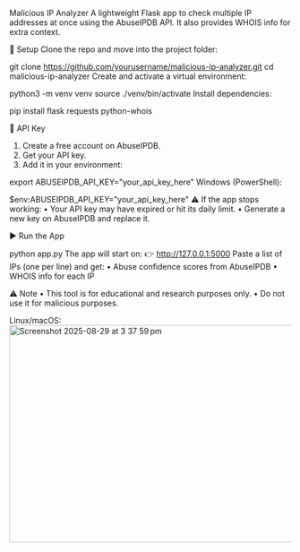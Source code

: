 Malicious IP Analyzer
A lightweight Flask app to check multiple IP addresses at once using the AbuseIPDB API. It also provides WHOIS info for extra context.

🔧 Setup
Clone the repo and move into the project folder:

git clone https://github.com/yourusername/malicious-ip-analyzer.git
cd malicious-ip-analyzer
Create and activate a virtual environment:

python3 -m venv venv
source ./venv/bin/activate
Install dependencies:

pip install flask requests python-whois

🔑 API Key
1.	Create a free account on AbuseIPDB.
2.	Get your API key.
3.	Add it in your environment:



export ABUSEIPDB_API_KEY="your_api_key_here"
Windows (PowerShell):

$env:ABUSEIPDB_API_KEY="your_api_key_here"
⚠️ If the app stops working:
•	Your API key may have expired or hit its daily limit.
•	Generate a new key on AbuseIPDB and replace it.

▶️ Run the App

python app.py
The app will start on: 👉 http://127.0.0.1:5000
Paste a list of IPs (one per line) and get:
•	Abuse confidence scores from AbuseIPDB
•	WHOIS info for each IP

⚠️ Note
•	This tool is for educational and research purposes only.
•	Do not use it for malicious purposes.


Linux/macOS:<img width="757" height="388" alt="Screenshot 2025-08-29 at 3 37 59 pm" src="https://github.com/user-attachments/assets/0ce99653-60cf-4e95-a19d-458b2ceb70bf" />

